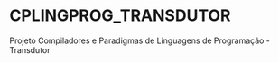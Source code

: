 # CPLINGPROG_TRANSDUTOR
Projeto Compiladores  e Paradigmas de Linguagens de Programação - Transdutor
